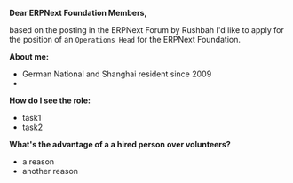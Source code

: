 **Dear ERPNext Foundation Members,**

based on the posting in the ERPNext Forum by Rushbah I'd like to apply for the position of an `Operations Head` for the ERPNext Foundation.

**About me:**
- German National and Shanghai resident since 2009
-


**How do I see the role:**
- task1
- task2

**What's the advantage of a a hired person over volunteers?**
- a reason
- another reason
